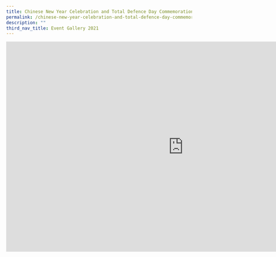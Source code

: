```yaml
---
title: Chinese New Year Celebration and Total Defence Day Commemoration
permalink: /chinese-new-year-celebration-and-total-defence-day-commemoration/
description: ""
third_nav_title: Event Gallery 2021
---
```

<iframe src="https://docs.google.com/presentation/d/e/2PACX-1vTAmUrT4ZoXSGPxPZ6Q4A4LBV8lQhFhnLOwxVtogmi9CjIxBxr5W4xYxjk_mWaVSOpqqSLd_4KMwEFn/embed?start=false&loop=false&delayms=10000" frameborder="0" width="960" height="569" allowfullscreen="true"></iframe>